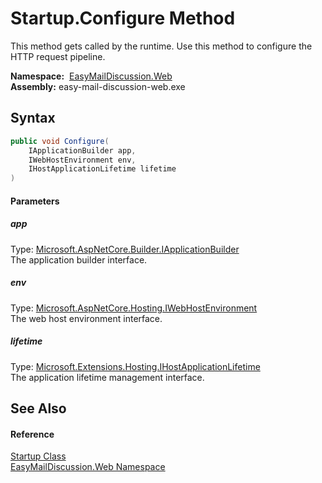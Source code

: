 Startup.Configure Method
========================
This method gets called by the runtime. Use this method to configure the HTTP request pipeline.

  **Namespace:**  [EasyMailDiscussion.Web][1]  
  **Assembly:** easy-mail-discussion-web.exe

Syntax
------

```csharp
public void Configure(
	IApplicationBuilder app,
	IWebHostEnvironment env,
	IHostApplicationLifetime lifetime
)
```

#### Parameters

##### *app*
Type: [Microsoft.AspNetCore.Builder.IApplicationBuilder][2]  
 The application builder interface.

##### *env*
Type: [Microsoft.AspNetCore.Hosting.IWebHostEnvironment][3]  
 The web host environment interface.

##### *lifetime*
Type: [Microsoft.Extensions.Hosting.IHostApplicationLifetime][4]  
 The application lifetime management interface.


See Also
--------

#### Reference
[Startup Class][5]  
[EasyMailDiscussion.Web Namespace][1]  

[1]: ../README.md
[2]: https://docs.microsoft.com/dotnet/api/microsoft.aspnetcore.builder.iapplicationbuilder
[3]: https://docs.microsoft.com/dotnet/api/microsoft.aspnetcore.hosting.iwebhostenvironment
[4]: https://docs.microsoft.com/dotnet/api/microsoft.extensions.hosting.ihostapplicationlifetime
[5]: README.md